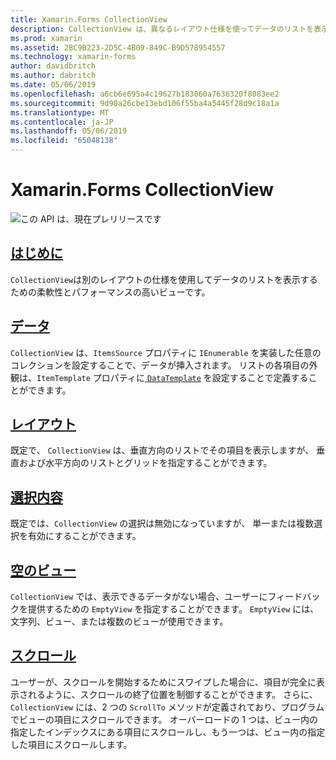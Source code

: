 ```yaml
---
title: Xamarin.Forms CollectionView
description: CollectionView は、異なるレイアウト仕様を使ってデータのリストを表示するための柔軟で高パフォーマンスなビューです。
ms.prod: xamarin
ms.assetid: 2BC9B223-2D5C-4B09-849C-B9D578954557
ms.technology: xamarin-forms
author: davidbritch
ms.author: dabritch
ms.date: 05/06/2019
ms.openlocfilehash: a6cb6e695a4c19627b183060a7636320f8083ee2
ms.sourcegitcommit: 9d90a26cbe13ebd106f55ba4a5445f28d9c18a1a
ms.translationtype: MT
ms.contentlocale: ja-JP
ms.lasthandoff: 05/06/2019
ms.locfileid: "65048138"
---
```

# <a name="xamarinforms-collectionview"></a>Xamarin.Forms CollectionView

![](~/media/shared/preview.png "この API は、現在プレリリースです")

## <a name="introductionintroductionmd"></a>[はじめに](introduction.md)

`CollectionView`は別のレイアウトの仕様を使用してデータのリストを表示するための柔軟性とパフォーマンスの高いビューです。

## <a name="datapopulate-datamd"></a>[データ](populate-data.md)

`CollectionView` は、`ItemsSource` プロパティに `IEnumerable` を実装した任意のコレクションを設定することで、データが挿入されます。 リストの各項目の外観は、`ItemTemplate` プロパティに[ `DataTemplate`](xref:Xamarin.Forms.DataTemplate) を設定することで定義することができます。

## <a name="layoutlayoutmd"></a>[レイアウト](layout.md)

既定で、 `CollectionView` は、垂直方向のリストでその項目を表示しますが、 垂直および水平方向のリストとグリッドを指定することができます。

## <a name="selectionselectionmd"></a>[選択内容](selection.md)

既定では、`CollectionView` の選択は無効になっていますが、 単一または複数選択を有効にすることができます。

## <a name="empty-viewsemptyviewmd"></a>[空のビュー](emptyview.md)

`CollectionView` では、表示できるデータがない場合、ユーザーにフィードバックを提供するための `EmptyView` を指定することができます。 `EmptyView` には、文字列、ビュー、または複数のビューが使用できます。

## <a name="scrollingscrollingmd"></a>[スクロール](scrolling.md)

ユーザーが、スクロールを開始するためにスワイプした場合に、項目が完全に表示されるように、スクロールの終了位置を制御することができます。 さらに、 `CollectionView` には、2 つの `ScrollTo` メソッドが定義されており、プログラムでビューの項目にスクロールできます。 オーバーロードの 1 つは、ビュー内の指定したインデックスにある項目にスクロールし、もう一つは、ビュー内の指定した項目にスクロールします。
